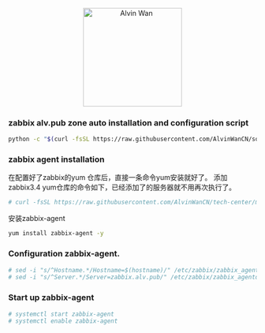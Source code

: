 <p align='center'> <a href='https://github.com/alvinwancn' target="_blank"> <img src='https://github.com/AlvinWanCN/life-record/raw/master/images/etlucency.png' alt='Alvin Wan' width=200></a></p>




### zabbix alv.pub zone auto installation and configuration script

```bash
python -c "$(curl -fsSL https://raw.githubusercontent.com/AlvinWanCN/sophiroth-cluster/master/zabbix.alv.pub/zabbix/scripts/installZabbixAgent.py)"
```


### zabbix agent installation

在配置好了zabbix的yum 仓库后，直接一条命令yum安装就好了。
添加zabbix3.4 yum仓库的命令如下，已经添加了的服务器就不用再次执行了。
```bash
# curl -fsSL https://raw.githubusercontent.com/AlvinWanCN/tech-center/master/software/yum.repos.d/zabbix3.4.repo > /etc/yum.repos.d/zabbix3.4.repo
```
安装zabbix-agent
```bash
yum install zabbix-agent -y
```

### Configuration zabbix-agent.

```bash
# sed -i "s/^Hostname.*/Hostname=$(hostname)/" /etc/zabbix/zabbix_agentd.conf
# sed -i "s/^Server.*/Server=zabbix.alv.pub/" /etc/zabbix/zabbix_agentd.conf
```

### Start up zabbix-agent

```bash
# systemctl start zabbix-agent
# systemctl enable zabbix-agent
```